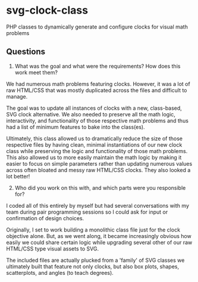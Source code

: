 # svg-clock-class
PHP classes to dynamically generate and configure clocks for visual math problems

## Questions

1. What was the goal and what were the requirements? How does this work meet them?

We had numerous math problems featuring clocks. However, it was a lot of raw HTML/CSS that was mostly duplicated across the files and difficult to manage.

The goal was to update all instances of clocks with a new, class-based, SVG clock alternative. We also needed to preserve all the math logic, interactivity, and functionality of those respective math problems and thus had a list of minimum features to bake into the class(es).

Ultimately, this class allowed us to dramatically reduce the size of those respective files by having clean, minimal instantiations of our new clock class while preserving the logic and functionality of those math problems. This also allowed us to more easily maintain the math logic by making it easier to focus on simple parameters rather than updating numerous values across often bloated and messy raw HTML/CSS clocks. They also looked a lot better!

2. Who did you work on this with, and which parts were you responsible for?

I coded all of this entirely by myself but had several conversations with my team during pair programming sessions so I could ask for input or confirmation of design choices.

Originally, I set to work building a monolithic class file just for the clock objective alone. But, as we went along, it became increasingly obvious how easily we could share certain logic while upgrading several other of our raw HTML/CSS type visual assets to SVG.

The included files are actually plucked from a 'family' of SVG classes we ultimately built that feature not only clocks, but also box plots, shapes, scatterplots, and angles (to teach degrees).